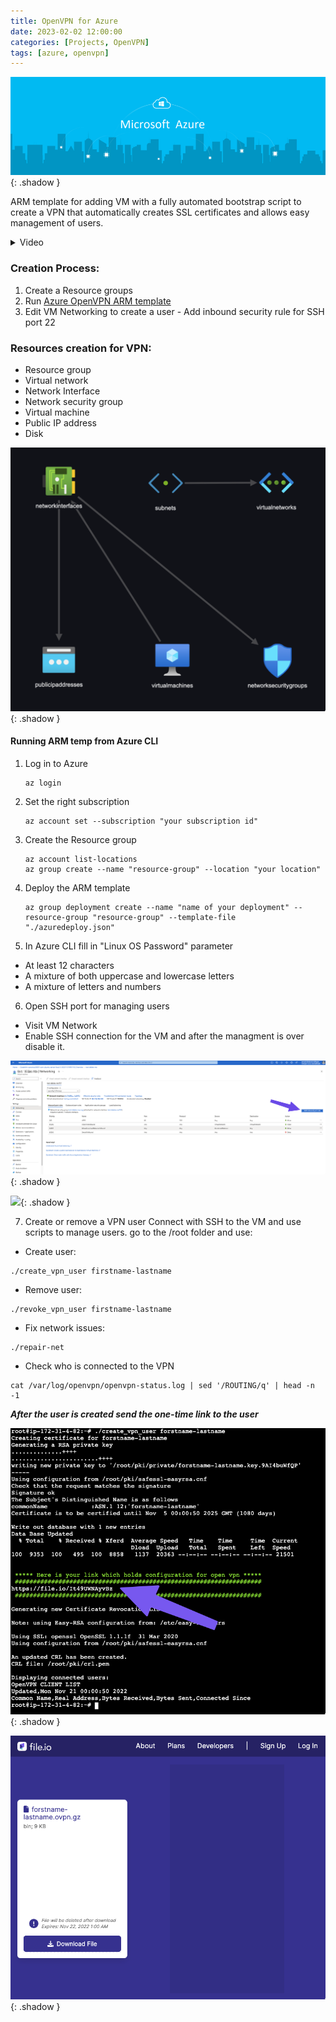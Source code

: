 ```yaml
---
title: OpenVPN for Azure
date: 2023-02-02 12:00:00
categories: [Projects, OpenVPN]
tags: [azure, openvpn]
---
```

<script defer data-domain="senad-d.github.io" src="https://plus.seki.ink/js/script.js"></script>
![](https://github.com/senad-d/senad-d.github.io/blob/main/_media/images/azure-banner.png?raw=true){: .shadow }

ARM template for adding VM with a fully automated bootstrap script to create a VPN that automatically creates SSL certificates and allows easy management of users.

<details><summary> Video </summary>

<div style="max-width: 100%; max-height: auto;">
  <video controls style="width: 100%; height: auto;">
    <source src="https://github.com/senad-d/senad-d.github.io/raw/main/_media/video/azure_arm_vpn.mp4" type="video/mp4">
    Your browser does not support the video tag.
  </video>
</div>

</details>


### Creation Process:
1. Create a Resource groups
2. Run [Azure OpenVPN ARM template](https://senad-d.github.io/posts/projects-openvpn-azure-arm/) 
3. Edit VM Networking to create a user
		- Add inbound security rule for SSH port 22

### Resources creation for VPN:
- Resource group
- Virtual network
- Network Interface
- Network security group
- Virtual machine
- Public IP address
- Disk

![](https://github.com/senad-d/senad-d.github.io/blob/main/_media/images/20221121004547.png?raw=true){: .shadow }

#### Running ARM temp from Azure CLI

1. Log in to Azure

   ```shell
   az login
   ```

2. Set the right subscription

   ```shell
   az account set --subscription "your subscription id"
   ```

3. Create the Resource group

   ```shell
   az account list-locations
   az group create --name "resource-group" --location "your location"
   ```

4. Deploy the ARM template

   ```shell
   az group deployment create --name "name of your deployment" --resource-group "resource-group" --template-file "./azuredeploy.json"
   ```

5. In Azure CLI fill in "Linux OS Password" parameter

-   At least 12 characters
-   A mixture of both uppercase and lowercase letters
-   A mixture of letters and numbers
6. Open SSH port for managing users
- Visit VM Network 
- Enable SSH connection for the VM and after the managment is over disable it.

![](https://github.com/senad-d/senad-d.github.io/blob/main/_media/images/add_ssh_rule.png?raw=true){: .shadow }

![](https://github.com/senad-d/senad-d.github.io/blob/main/_media/images/inbound_security_rule_azure.png?raw=true){: .shadow }

7. Create or remove a VPN user
Connect with SSH to the VM and use scripts to manage users.
go to the /root folder and use:
- Create user:
```shell
./create_vpn_user firstname-lastname
```
- Remove user:
```shell
./revoke_vpn_user firstname-lastname
```
- Fix network issues:
```shell
./repair-net
```
- Check who is connected to the VPN
```shell
cat /var/log/openvpn/openvpn-status.log | sed '/ROUTING/q' | head -n -1
```
***After the user is created send the one-time link to the user***

![](https://github.com/senad-d/senad-d.github.io/blob/main/_media/images/vpn_user.png?raw=true){: .shadow }

![](https://github.com/senad-d/senad-d.github.io/blob/main/_media/images/file_io.png?raw=true){: .shadow }
